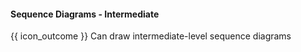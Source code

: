 <div id="title">

#### Sequence Diagrams - Intermediate

</div>

<span id="prereqs"><panel src="../../../uml/sequenceDiagrams/referenceFrames/unit-inElsewhere-asFlat.md" boilerplate header="{{ icon_prereq }} %%UML → Sequence Diagrams → Reference Frames%%" />
<panel src="../../../uml/sequenceDiagrams/objectDeletion/unit-inElsewhere-asFlat.md" boilerplate header="{{ icon_prereq }} %%UML :→ Sequence Diagrams → Object Deletion%%" />
<panel src="../../../uml/sequenceDiagrams/selfInvocation/unit-inElsewhere-asFlat.md" boilerplate header="{{ icon_prereq }} %%UML :→ Sequence Diagrams → Self-Invocation%%" />
<panel src="../../../uml/sequenceDiagrams/alternativePaths/unit-inElsewhere-asFlat.md" boilerplate header="{{ icon_prereq }} %%UML → Sequence Diagrams → Alternative Paths%%" />
<panel src="../../../uml/sequenceDiagrams/optionalPaths/unit-inElsewhere-asFlat.md" boilerplate header="{{ icon_prereq }} %%UML → Sequence Diagrams → Optional Paths%%" /></span>

<span id="outcomes">{{ icon_outcome }} Can draw intermediate-level sequence diagrams</span>

<div id="body">



</div>

<div id="extras">

<include src="exercises.md" />

</div>